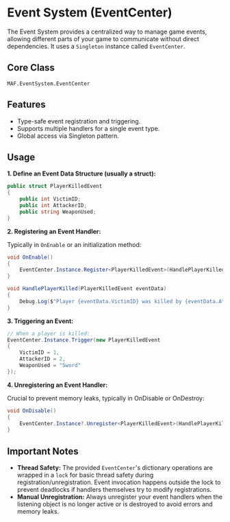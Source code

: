 # Event System (EventCenter)

The Event System provides a centralized way to manage game events, allowing different parts of your game to communicate without direct dependencies. It uses a `Singleton` instance called `EventCenter`.

## Core Class
`MAF.EventSystem.EventCenter`

## Features
- Type-safe event registration and triggering.
- Supports multiple handlers for a single event type.
- Global access via Singleton pattern.

## Usage

**1. Define an Event Data Structure (usually a struct):**
```csharp
public struct PlayerKilledEvent
{
    public int VictimID;
    public int AttackerID;
    public string WeaponUsed;
}
```

**2. Registering an Event Handler:**

Typically in `OnEnable` or an initialization method:
```csharp
void OnEnable()
{
    EventCenter.Instance.Register<PlayerKilledEvent>(HandlePlayerKilled);
}

void HandlePlayerKilled(PlayerKilledEvent eventData)
{
    Debug.Log($"Player {eventData.VictimID} was killed by {eventData.AttackerID} using {eventData.WeaponUsed}!");
}
```

**3. Triggering an Event:**
```csharp
// When a player is killed:
EventCenter.Instance.Trigger(new PlayerKilledEvent 
{ 
    VictimID = 1, 
    AttackerID = 2, 
    WeaponUsed = "Sword" 
});
```

**4. Unregistering an Event Handler:**

Crucial to prevent memory leaks, typically in OnDisable or OnDestroy:
```csharp
void OnDisable()
{
    EventCenter.Instance?.Unregister<PlayerKilledEvent>(HandlePlayerKilled);
}
```

## Important Notes
- **Thread Safety:** The provided `EventCenter`'s dictionary operations are wrapped in a `lock` for basic thread safety during registration/unregistration. Event invocation happens outside the lock to prevent deadlocks if handlers themselves try to modify registrations.
- **Manual Unregistration:** Always unregister your event handlers when the listening object is no longer active or is destroyed to avoid errors and memory leaks.